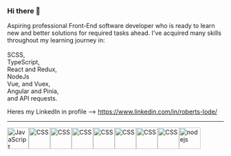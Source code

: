 ### Hi there 👋
Aspiring professional Front-End software developer who is ready to learn new and better solutions for required tasks ahead. I've acquired many skills throughout my learning journey in:\
<br/>
SCSS,
<br/>
TypeScript,
<br/>
React and Redux,
<br/>
NodeJs
<br/>
Vue, and Vuex,
<br/>
Angular and Pinia,
<br/>
and API requests.
<br/>

Heres my LinkedIn in profile --> https://www.linkedin.com/in/roberts-lode/


---
<div style="display: flex">
<img src="https://cdn.worldvectorlogo.com/logos/html-1.svg" alt="JavaScript" width="50" height="50"/> 
<img src="https://cdn.worldvectorlogo.com/logos/css-3.svg" alt="CSS" width="50" height="50"/>
<img src="https://cdn.worldvectorlogo.com/logos/typescript.svg" alt="CSS" width="50" height="50"/>
<img src="https://cdn.worldvectorlogo.com/logos/react-2.svg" alt="CSS" width="50" height="50"/>
<img src="https://cdn.worldvectorlogo.com/logos/redux.svg" alt="CSS" width="50" height="50"/>
<img src="https://cdn.worldvectorlogo.com/logos/vue-9.svg" alt="CSS" width="50" height="50"/>
<img src="https://cdn.worldvectorlogo.com/logos/angular-icon-1.svg" alt="CSS" width="50" height="50"/>
<img src="https://pinia.vuejs.org/logo.svg" alt="CSS" width="50" height="50"/>
  <img src="https://cdn.worldvectorlogo.com/logos/nodejs-1.svg" alt="nodejs" width="50" height="50">
</div>
